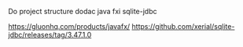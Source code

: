 Do project structure dodac java fxi sqlite-jdbc

https://gluonhq.com/products/javafx/
https://github.com/xerial/sqlite-jdbc/releases/tag/3.47.1.0
